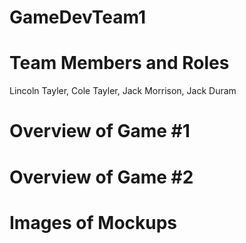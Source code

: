 # GameDevTeam1

# Team Members and Roles
Lincoln Tayler, Cole Tayler, Jack Morrison, Jack Duram
# Overview of Game #1

# Overview of Game #2

# Images of Mockups
